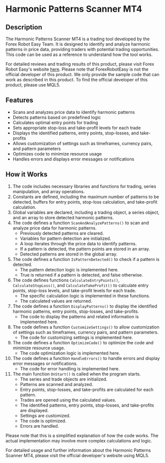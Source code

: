 # Harmonic Patterns Scanner MT4

## Description

The Harmonic Patterns Scanner MT4 is a trading tool developed by the Forex Robot Easy Team. It is designed to identify and analyze harmonic patterns in price data, providing traders with potential trading opportunities. This code can be used as a reference to understand how the tool works.

For detailed reviews and trading results of this product, please visit Forex Robot Easy's website [here](https://forexroboteasy.com/forex-robot-review/harmonic-patterns-scanner-mt4-review-uncover-the-fibonacci-secret/). Please note that ForexRobotEasy is not the official developer of this product. We only provide the sample code that can work as described in this product. To find the official developer of this product, please use MQL5.

## Features

- Scans and analyzes price data to identify harmonic patterns
- Detects patterns based on predefined logic
- Calculates optimal entry points for trading
- Sets appropriate stop-loss and take-profit levels for each trade
- Displays the identified patterns, entry points, stop-losses, and take-profits
- Allows customization of settings such as timeframes, currency pairs, and pattern parameters
- Optimizes code to minimize resource usage
- Handles errors and displays error messages or notifications

## How it Works

1. The code includes necessary libraries and functions for trading, series manipulation, and array operations.
2. Constants are defined, including the maximum number of patterns to be detected, buffers for entry points, stop-loss calculation, and take-profit calculation.
3. Global variables are declared, including a trading object, a series object, and an array to store detected harmonic patterns.
4. The code defines a function `ScanAndAnalyzePatterns()` to scan and analyze price data for harmonic patterns.
   - Previously detected patterns are cleared.
   - Variables for pattern detection are initialized.
   - A loop iterates through the price data to identify patterns.
   - If a pattern is detected, the pattern points are stored in an array.
   - Detected patterns are stored in the global array.
5. The code defines a function `IsPatternDetected()` to check if a pattern is detected.
   - The pattern detection logic is implemented here.
   - True is returned if a pattern is detected, and false otherwise.
6. The code defines functions `CalculateEntryPoints()`, `CalculateStopLoss()`, and `CalculateTakeProfit()` to calculate entry points, stop-loss levels, and take-profit levels for each trade.
   - The specific calculation logic is implemented in these functions.
   - The calculated values are returned.
7. The code defines a function `DisplayPatterns()` to display the identified harmonic patterns, entry points, stop-losses, and take-profits.
   - The code to display the patterns and related information is implemented here.
8. The code defines a function `CustomizeSettings()` to allow customization of settings such as timeframes, currency pairs, and pattern parameters.
   - The code for customizing settings is implemented here.
9. The code defines a function `OptimizeCode()` to optimize the code and minimize resource usage.
   - The code optimization logic is implemented here.
10. The code defines a function `HandleErrors()` to handle errors and display error messages or notifications.
    - The code for error handling is implemented here.
11. The main function `OnStart()` is called when the program starts.
    - The series and trade objects are initialized.
    - Patterns are scanned and analyzed.
    - Entry points, stop-losses, and take-profits are calculated for each pattern.
    - Trades are opened using the calculated values.
    - The identified patterns, entry points, stop-losses, and take-profits are displayed.
    - Settings are customized.
    - The code is optimized.
    - Errors are handled.

Please note that this is a simplified explanation of how the code works. The actual implementation may involve more complex calculations and logic.

For detailed usage and further information about the Harmonic Patterns Scanner MT4, please visit the official developer's website using MQL5.
